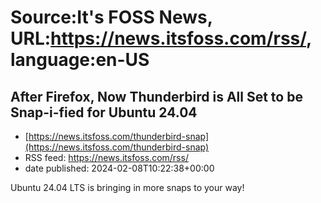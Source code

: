 # Source:It's FOSS News, URL:https://news.itsfoss.com/rss/, language:en-US

## After Firefox, Now Thunderbird is All Set to be Snap-i-fied for Ubuntu 24.04
 - [https://news.itsfoss.com/thunderbird-snap](https://news.itsfoss.com/thunderbird-snap)
 - RSS feed: https://news.itsfoss.com/rss/
 - date published: 2024-02-08T10:22:38+00:00

Ubuntu 24.04 LTS is bringing in more snaps to your way!

